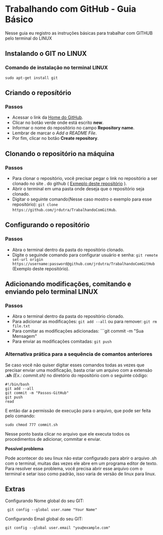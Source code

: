 # Trabalhando com GitHub - Guia Básico

Nesse guia eu registro as instruções básicas para trabalhar com GITHUB pelo terminal do LINUX

## Instalando o GIT no LINUX

### Comando de instalação no terminal LINUX

```
sudo apt-get install git
```

## Criando o reposítório

### Passos

+ Acessar o link da [Home do GitHub](https://github.com/).
+ Clicar no botão verde onde está escrito **new**.
+ Informar o nome do repositório no campo **Repository name**.
+ Lembrar de marcar o *Add a README File*.
+ Por fim, clicar no botão **Create repository**.

## Clonando o repositório na máquina

### Passos

+ Para clonar o repositório, você precisar pegar o link no repositório a ser clonado no site .
do github ( [Exmeplo deste repositório](https://github.com/jrdutra/TrabalhandoComGitHub) ).
+ Abrir o terminal em uma pasta onde deseja que o repositório seja clonado.
+ Digitar o seguinte comando(Nesse caso mostro o exemplo para esse repositório): ```git clone https://github.com/jrdutra/TrabalhandoComGitHub```.

## Configurando o repositório

### Passos

+ Abra o terminal dentro da pasta do repositório clonado.
+ Digite o seguinde comando para configurar usuário e senha: ```git remote set-url origin https://username:password@github.com/jrdutra/TrabalhandoComGitHub```
(Exemplo deste repositório).

## Adicionando modificações, comitando e enviando pelo terminal LINUX

### Passos

+ Abra o terminal dentro da pasta do repositório clonado.
+ Para adicionar as modificações: ```git add --all``` ou para remover: ```git rm file.txt```
+ Para comitar as modificações adicionadas: ```git commit -m "Sua Mensagem"
+ Para enviar as modificações comitadas: ```git push```

### Alternativa prática para a sequência de comantos anteriores

Se caso você não quiser digitar esses comandos todas as vezes que precisar enviar uma modificação, basta criar um arquivo com a extensão **.sh** *(Ex.: commit.sh)*
no diretório do repositório com o seguinte código:
```
#!/bin/bash
git add --all
git commit -m "Passos-GitHub"
git push
read
```

E então dar a permissão de execução para o arquivo, que pode ser feita pelo comando:
```
sudo chmod 777 commit.sh
```

Nesse ponto basta clicar no arquivo que ele executa todos os procedimentos de adicionar, commitar e enviar.

**Possível problema**

Pode acontecer do seu linux não estar configurado para abrir o arquivo .sh com o terminal, muitas das vezes ele abre em um programa editor de texto.
Para resolver esse problema, você precisa abrir esse arquivo com o terminal e setar isso como padrão, isso varia de versão de linux para linux.

## Extras

Configurando Nome global do seu GIT:
```
 git config --global user.name "Your Name"
```
Configurando Email global do seu GIT:
```
git config --global user.email "you@example.com"
```
